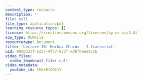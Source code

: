 ```yaml
---
content_type: resource
description: ''
file: null
file_type: application/pdf
learning_resource_types: []
license: https://creativecommons.org/licenses/by-nc-sa/4.0/
ocw_type: OCWFile
resourcetype: Document
title: 'Lecture 16: Markov Chains - I transcript'
uid: 89bb333f-5337-4f57-923f-e36fbeea95cb
video_files:
  video_thumbnail_file: null
video_metadata:
  youtube_id: IkbkEtOOC1Y
---
```

